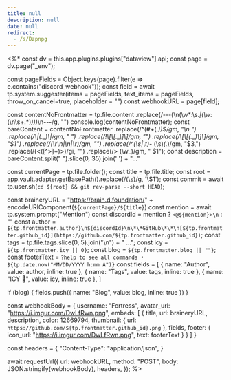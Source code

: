 ```yaml
---
title: null
description: null
date: null
redirect:
  - /s/Dzpnpg
---
```


<%\*
const dv = this.app.plugins.plugins["dataview"].api;
const page = dv.page("\_env");

const pageFields = Object.keys(page).filter(e => e.contains("discord_webhook"));
const field = await tp.system.suggester(items = pageFields, text_items = pageFields, throw_on_cancel=true, placeholder = "")
const webhookURL = page[field];

const contentNoFrontmatter = tp.file.content
.replace(/---(\n(\w*:\s.*|(\w*:(\n\s+.*)_)))_\n---/g, "")
console.log(contentNoFrontmatter);
const bareContent = contentNoFrontmatter
.replace(/^(#+(._))$/gm, "\n ")
.replace(/\|(._)\|/gm, " ")
.replace(/!\[\[._\]\]/gm, "")
.replace(/\[\[(._)\]\]/gm, "$1")
.replace(/(\r\n|\n|\r)/gm, "")
.replace(/^(\s|\t)_- (\s)_(._)/gm, "$3,")
.replace(/(<([^>]+)>)/gi, "")
.replace(/\> (\w_)/gm, " $1");
const description = bareContent.split(" ").slice(0, 35).join(' ') + "..."

const currentPage = tp.file.folder();
const title = tp.file.title;
const root = app.vault.adapter.getBasePath().replace(/(\s)/g, '\\$1');
const commit = await tp.user.sh(`cd ${root} && git rev-parse --short HEAD`);

const braineryURL = "https://brain.d.foundation/" + encodeURIComponent(`${currentPage}/${title}`)
const mention = await tp.system.prompt("Mention")
const discordId = mention ? `<@${mention}>\n` : ""
const author = `${tp.frontmatter.author}\n${discordId}\n\*\*GitHub\*\*\n[${tp.frontmatter.github_id}](https://github.com/${tp.frontmatter.github_id})`;
const tags = tp.file.tags.slice(0, 5).join("\n") + " ...";
const icy = `${tp.frontmatter.icy || 0}`;
const blog = `${tp.frontmatter.blog || ""}`;
const footerText = `?help to see all commands • ${tp.date.now("MM/DD/YYYY h:mm A")}`
const fields = [
{ name: "Author", value: author, inline: true },
{ name: "Tags", value: tags, inline: true },
{ name: "ICY 🧊", value: icy, inline: true },
]

if (blog) {
fields.push({ name: "Blog", value: blog, inline: true })
}

const webhookBody = {
username: "Fortress",
avatar_url: "https://i.imgur.com/DwLfRwn.png",
embeds: [
{
title,
url: braineryURL,
description,
color: 12669794,
thumbnail: {
url: `https://github.com/${tp.frontmatter.github_id}.png`
},
fields,
footer: {
icon_url: "https://i.imgur.com/DwLfRwn.png",
text: footerText
}
}
]
}

const headers = {
"Content-Type": "application/json",
}

await requestUrl({
url: webhookURL,
method: "POST",
body: JSON.stringify(webhookBody),
headers,
});
%>
